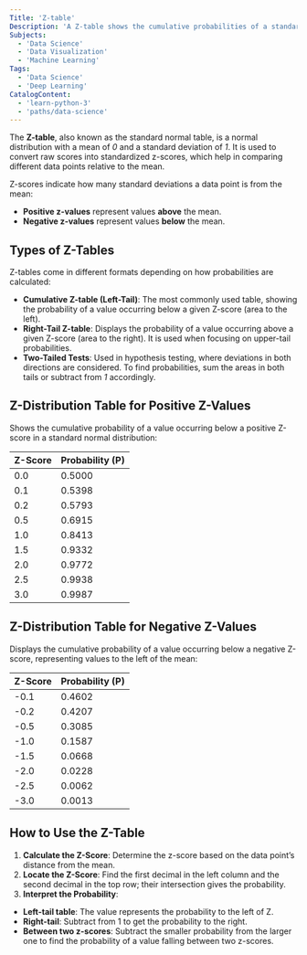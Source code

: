 ```yaml
---
Title: 'Z-table'
Description: 'A Z-table shows the cumulative probabilities of a standard normal distribution, helping find the probability of a value occurring below a given z-score.'
Subjects:
  - 'Data Science'
  - 'Data Visualization'
  - 'Machine Learning'
Tags:
  - 'Data Science'
  - 'Deep Learning'
CatalogContent:
  - 'learn-python-3'
  - 'paths/data-science'
---
```


The **Z-table**, also known as the standard normal table, is a normal distribution with a mean of _0_ and a standard deviation of _1_. It is used to convert raw scores into standardized z-scores, which help in comparing different data points relative to the mean.

Z-scores indicate how many standard deviations a data point is from the mean:

- **Positive z-values** represent values **above** the mean.
- **Negative z-values** represent values **below** the mean.

## Types of Z-Tables

Z-tables come in different formats depending on how probabilities are calculated:

- **Cumulative Z-table (Left-Tail)**: The most commonly used table, showing the probability of a value occurring below a given Z-score (area to the left).
- **Right-Tail Z-table**: Displays the probability of a value occurring above a given Z-score (area to the right). It is used when focusing on upper-tail probabilities.
- **Two-Tailed Tests**: Used in hypothesis testing, where deviations in both directions are considered. To find probabilities, sum the areas in both tails or subtract from _1_ accordingly.

## Z-Distribution Table for Positive Z-Values

Shows the cumulative probability of a value occurring below a positive Z-score in a standard normal distribution:

| Z-Score | Probability (P) |
| ------- | --------------- |
| 0.0     | 0.5000          |
| 0.1     | 0.5398          |
| 0.2     | 0.5793          |
| 0.5     | 0.6915          |
| 1.0     | 0.8413          |
| 1.5     | 0.9332          |
| 2.0     | 0.9772          |
| 2.5     | 0.9938          |
| 3.0     | 0.9987          |

## Z-Distribution Table for Negative Z-Values

Displays the cumulative probability of a value occurring below a negative Z-score, representing values to the left of the mean:

| Z-Score | Probability (P) |
| ------- | --------------- |
| -0.1    | 0.4602          |
| -0.2    | 0.4207          |
| -0.5    | 0.3085          |
| -1.0    | 0.1587          |
| -1.5    | 0.0668          |
| -2.0    | 0.0228          |
| -2.5    | 0.0062          |
| -3.0    | 0.0013          |

## How to Use the Z-Table

1. **Calculate the Z-Score**: Determine the z-score based on the data point’s distance from the mean.
2. **Locate the Z-Score**: Find the first decimal in the left column and the second decimal in the top row; their intersection gives the probability.
3. **Interpret the Probability**:

- **Left-tail table**: The value represents the probability to the left of Z.
- **Right-tail**: Subtract from 1 to get the probability to the right.
- **Between two z-scores**: Subtract the smaller probability from the larger one to find the probability of a value falling between two z-scores.
